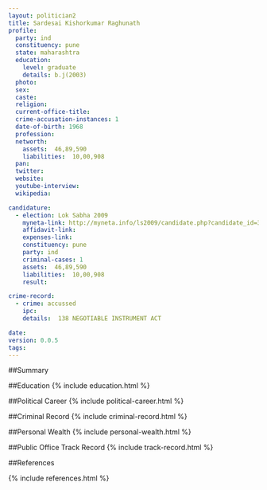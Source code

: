 ```yaml
---
layout: politician2
title: Sardesai Kishorkumar Raghunath
profile: 
  party: ind
  constituency: pune
  state: maharashtra
  education: 
    level: graduate
    details: b.j(2003)
  photo: 
  sex: 
  caste: 
  religion: 
  current-office-title: 
  crime-accusation-instances: 1
  date-of-birth: 1968
  profession: 
  networth: 
    assets:  46,89,590
    liabilities:  10,00,908
  pan: 
  twitter: 
  website: 
  youtube-interview: 
  wikipedia: 

candidature: 
  - election: Lok Sabha 2009
    myneta-link: http://myneta.info/ls2009/candidate.php?candidate_id=3608
    affidavit-link: 
    expenses-link: 
    constituency: pune 
    party: ind
    criminal-cases: 1
    assets:  46,89,590
    liabilities:  10,00,908
    result:  

crime-record: 
  - crime: accussed
    ipc: 
    details:  138 NEGOTIABLE INSTRUMENT ACT  

date: 
version: 0.0.5
tags: 
---
```

##Summary


##Education
{% include education.html %}


##Political Career
{% include political-career.html %}


##Criminal Record
{% include criminal-record.html %}


##Personal Wealth
{% include personal-wealth.html %}


##Public Office Track Record
{% include track-record.html %}


##References


{% include references.html %}